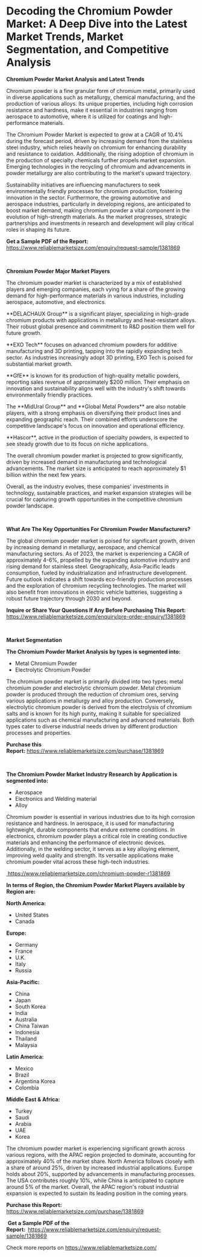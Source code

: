 <p><h1>Decoding the Chromium Powder Market: A Deep Dive into the Latest Market Trends, Market Segmentation, and Competitive Analysis</h1></p><p><strong>Chromium Powder Market Analysis and Latest Trends</strong></p>
<p><p>Chromium powder is a fine granular form of chromium metal, primarily used in diverse applications such as metallurgy, chemical manufacturing, and the production of various alloys. Its unique properties, including high corrosion resistance and hardness, make it essential in industries ranging from aerospace to automotive, where it is utilized for coatings and high-performance materials.</p><p>The Chromium Powder Market is expected to grow at a CAGR of 10.4% during the forecast period, driven by increasing demand from the stainless steel industry, which relies heavily on chromium for enhancing durability and resistance to oxidation. Additionally, the rising adoption of chromium in the production of specialty chemicals further propels market expansion. Emerging technologies in the recycling of chromium and advancements in powder metallurgy are also contributing to the market's upward trajectory.</p><p>Sustainability initiatives are influencing manufacturers to seek environmentally friendly processes for chromium production, fostering innovation in the sector. Furthermore, the growing automotive and aerospace industries, particularly in developing regions, are anticipated to boost market demand, making chromium powder a vital component in the evolution of high-strength materials. As the market progresses, strategic partnerships and investments in research and development will play critical roles in shaping its future.</p></p>
<p><strong>Get a Sample PDF of the Report:&nbsp;</strong> <a href="https://www.reliablemarketsize.com/enquiry/request-sample/1381869?utm_campaign=3205&utm_medium=2&utm_source=Github&utm_content=ia&utm_term=31032025&utm_id=chromium-powder">https://www.reliablemarketsize.com/enquiry/request-sample/1381869</a></p>
<p>&nbsp;</p>
<p><strong>Chromium Powder Major Market Players</strong></p>
<p><p>The chromium powder market is characterized by a mix of established players and emerging companies, each vying for a share of the growing demand for high-performance materials in various industries, including aerospace, automotive, and electronics.</p><p>**DELACHAUX Group** is a significant player, specializing in high-grade chromium products with applications in metallurgy and heat-resistant alloys. Their robust global presence and commitment to R&D position them well for future growth.</p><p>**EXO Tech** focuses on advanced chromium powders for additive manufacturing and 3D printing, tapping into the rapidly expanding tech sector. As industries increasingly adopt 3D printing, EXO Tech is poised for substantial market growth.</p><p>**GfE** is known for its production of high-quality metallic powders, reporting sales revenue of approximately $200 million. Their emphasis on innovation and sustainability aligns well with the industry's shift towards environmentally friendly practices.</p><p>The **MidUral Group** and **Global Metal Powders** are also notable players, with a strong emphasis on diversifying their product lines and expanding geographic reach. Their combined efforts underscore the competitive landscape's focus on innovation and operational efficiency.</p><p>**Hascor**, active in the production of specialty powders, is expected to see steady growth due to its focus on niche applications. </p><p>The overall chromium powder market is projected to grow significantly, driven by increased demand in manufacturing and technological advancements. The market size is anticipated to reach approximately $1 billion within the next few years.</p><p>Overall, as the industry evolves, these companies' investments in technology, sustainable practices, and market expansion strategies will be crucial for capturing growth opportunities in the competitive chromium powder landscape.</p></p>
<p>&nbsp;</p>
<p><strong>What Are The Key Opportunities For Chromium Powder Manufacturers?</strong></p>
<p><p>The global chromium powder market is poised for significant growth, driven by increasing demand in metallurgy, aerospace, and chemical manufacturing sectors. As of 2023, the market is experiencing a CAGR of approximately 4-6%, propelled by the expanding automotive industry and rising demand for stainless steel. Geographically, Asia-Pacific leads consumption, fueled by industrialization and infrastructure development. Future outlook indicates a shift towards eco-friendly production processes and the exploration of chromium recycling technologies. The market will also benefit from innovations in electric vehicle batteries, suggesting a robust future trajectory through 2030 and beyond.</p></p>
<p><strong>Inquire or Share Your Questions If Any Before Purchasing This Report:</strong> <a href="https://www.reliablemarketsize.com/enquiry/pre-order-enquiry/1381869?utm_campaign=3205&utm_medium=2&utm_source=Github&utm_content=ia&utm_term=31032025&utm_id=chromium-powder">https://www.reliablemarketsize.com/enquiry/pre-order-enquiry/1381869</a></p>
<p>&nbsp;</p>
<p><strong>Market Segmentation</strong></p>
<p><strong>The Chromium Powder Market Analysis by types is segmented into:</strong></p>
<p><ul><li>Metal Chromium Powder</li><li>Electrolytic Chromium Powder</li></ul></p>
<p><p>The chromium powder market is primarily divided into two types: metal chromium powder and electrolytic chromium powder. Metal chromium powder is produced through the reduction of chromium ores, serving various applications in metallurgy and alloy production. Conversely, electrolytic chromium powder is derived from the electrolysis of chromium salts and is known for its high purity, making it suitable for specialized applications such as chemical manufacturing and advanced materials. Both types cater to diverse industrial needs driven by different production processes and properties.</p></p>
<p><strong>Purchase this Report:&nbsp;</strong><a href="https://www.reliablemarketsize.com/purchase/1381869?utm_campaign=3205&utm_medium=2&utm_source=Github&utm_content=ia&utm_term=31032025&utm_id=chromium-powder">https://www.reliablemarketsize.com/purchase/1381869</a></p>
<p>&nbsp;</p>
<p><strong>The Chromium Powder Market Industry Research by Application is segmented into:</strong></p>
<p><ul><li>Aerospace</li><li>Electronics and Welding material</li><li>Alloy</li></ul></p>
<p><p>Chromium powder is essential in various industries due to its high corrosion resistance and hardness. In aerospace, it is used for manufacturing lightweight, durable components that endure extreme conditions. In electronics, chromium powder plays a critical role in creating conductive materials and enhancing the performance of electronic devices. Additionally, in the welding sector, it serves as a key alloying element, improving weld quality and strength. Its versatile applications make chromium powder vital across these high-tech industries.</p></p>
<p><a href="https://www.reliablemarketsize.com/chromium-powder-r1381869?utm_campaign=3205&utm_medium=2&utm_source=Github&utm_content=ia&utm_term=31032025&utm_id=chromium-powder">&nbsp;https://www.reliablemarketsize.com/chromium-powder-r1381869</a></p>
<p><strong>In terms of Region, the Chromium Powder Market Players available by Region are:</strong></p>
<p>
    <p> <strong> North America: </strong>
        <ul>
            <li>United States</li>
            <li>Canada</li>
        </ul>
        </p> 
    <p> <strong> Europe: </strong>
        <ul>
            <li>Germany</li>
            <li>France</li>
            <li>U.K.</li>
            <li>Italy</li>
            <li>Russia</li>
        </ul>
        </p> 
    <p> <strong> Asia-Pacific: </strong>
        <ul>
            <li>China</li>
            <li>Japan</li>
            <li>South Korea</li>
            <li>India</li>
            <li>Australia</li>
            <li>China Taiwan</li>
            <li>Indonesia</li>
            <li>Thailand</li>
            <li>Malaysia</li>
        </ul>
        </p> 
    <p> <strong> Latin America: </strong>
        <ul>
            <li>Mexico</li>
            <li>Brazil</li>
            <li>Argentina Korea</li>
            <li>Colombia</li>
        </ul>
        </p> 
    <p> <strong> Middle East & Africa: </strong>
        <ul>
            <li>Turkey</li>
            <li>Saudi</li>
            <li>Arabia</li>
            <li>UAE</li>
            <li>Korea</li>
        </ul>
    </p>
    </p>
<p><p>The chromium powder market is experiencing significant growth across various regions, with the APAC region projected to dominate, accounting for approximately 40% of the market share. North America follows closely with a share of around 25%, driven by increased industrial applications. Europe holds about 20%, supported by advancements in manufacturing processes. The USA contributes roughly 10%, while China is anticipated to capture around 5% of the market. Overall, the APAC region's robust industrial expansion is expected to sustain its leading position in the coming years.</p></p>
<p><strong>Purchase this Report: </strong><a href="https://www.reliablemarketsize.com/purchase/1381869?utm_campaign=3205&utm_medium=2&utm_source=Github&utm_content=ia&utm_term=31032025&utm_id=chromium-powder">https://www.reliablemarketsize.com/purchase/1381869</a></p>
<p>&nbsp;<strong>Get a Sample PDF of the Report:&nbsp;&nbsp;</strong><a href="https://www.reliablemarketsize.com/enquiry/request-sample/1381869?utm_campaign=3205&utm_medium=2&utm_source=Github&utm_content=ia&utm_term=31032025&utm_id=chromium-powder">https://www.reliablemarketsize.com/enquiry/request-sample/1381869</a></p>
<p><strong></strong></p>
<p>Check more reports on <a href="https://www.reliablemarketsize.com/?utm_campaign=3205&utm_medium=2&utm_source=Github&utm_content=ia&utm_term=31032025&utm_id=chromium-powder">https://www.reliablemarketsize.com/</a></p>